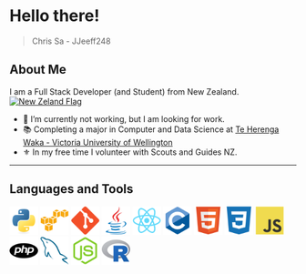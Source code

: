 # Hello there!

> Chris Sa - JJeeff248

## About Me

I am a Full Stack Developer (and Student) from New Zealand. &nbsp;[<img src="https://media.giphy.com/media/Qa4cAGMr5NfUuINAXd/giphy.gif" alt="New Zeland Flag" width="40px">](https://media.giphy.com/media/Qa4cAGMr5NfUuINAXd/giphy.gif)

- 🔭 I’m currently not working, but I am looking for work.
- 📚 Completing a major in Computer and Data Science at [Te Herenga Waka - Victoria University of Wellington](https://wgtn.ac.nz)
- ⚜  In my free time I volunteer with Scouts and Guides NZ.

---

## Languages and Tools

<div>
  <img src="https://github.com/devicons/devicon/blob/master/icons/python/python-original.svg" alt="Python" width="50px">
  <img src="https://github.com/devicons/devicon/blob/master/icons/amazonwebservices/amazonwebservices-original.svg" alt="AWS" width="50px">
  <img src="https://github.com/devicons/devicon/blob/master/icons/git/git-original.svg" alt="Git" width="50px">
  <img src="https://github.com/devicons/devicon/blob/master/icons/java/java-original.svg" alt="Java" width="50px">  
  <img src="https://github.com/devicons/devicon/blob/master/icons/react/react-original.svg" alt="React" width="50px">
  <img src="https://github.com/devicons/devicon/blob/master/icons/c/c-original.svg" alt="C" width="50px">
  <img src="https://github.com/devicons/devicon/blob/master/icons/html5/html5-original.svg" alt="HTML" width="50px">
  <img src="https://github.com/devicons/devicon/blob/master/icons/css3/css3-plain.svg" alt="CSS" width="50px">
  <img src="https://github.com/devicons/devicon/blob/master/icons/javascript/javascript-original.svg" alt="JavaScript" width="50px">
  <img src="https://github.com/devicons/devicon/blob/master/icons/php/php-plain.svg" alt="PHP" width="50px">
  <img src="https://github.com/devicons/devicon/blob/master/icons/mysql/mysql-original.svg" alt="SQL" width="50px">
  <img src="https://github.com/devicons/devicon/blob/master/icons/nodejs/nodejs-plain.svg" alt="NodeJS" width="50px">
  <img src="https://github.com/devicons/devicon/blob/master/icons/r/r-original.svg" alt="R" width="50px">
</div>
